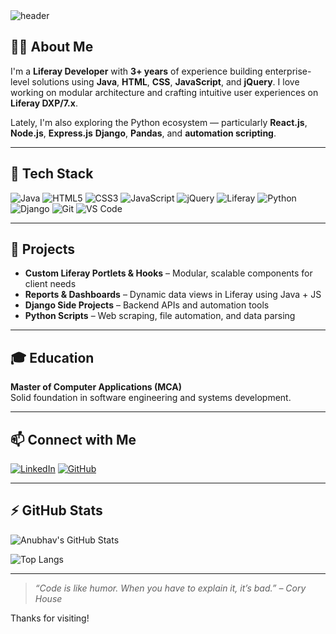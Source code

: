 <!-- Profile Banner -->
<img src="https://capsule-render.vercel.app/api?type=waving&color=0:0099ff,100:66ccff&height=200&section=header&text=Hi,%20I'm%20Anubhav%20Kalra!&fontSize=40&fontColor=ffffff&animation=fadeIn" alt="header"/>

## 👨‍💻 About Me

I'm a **Liferay Developer** with **3+ years** of experience building enterprise-level solutions using **Java**, **HTML**, **CSS**, **JavaScript**, and **jQuery**. I love working on modular architecture and crafting intuitive user experiences on **Liferay DXP/7.x**.

Lately, I'm also exploring the Python ecosystem — particularly **React.js**, **Node.js**, **Express.js** **Django**, **Pandas**, and **automation scripting**.

---

## 🧰 Tech Stack

![Java](https://img.shields.io/badge/-Java-007396?logo=java&logoColor=white&style=flat-square)
![HTML5](https://img.shields.io/badge/-HTML5-E34F26?logo=html5&logoColor=white&style=flat-square)
![CSS3](https://img.shields.io/badge/-CSS3-1572B6?logo=css3&logoColor=white&style=flat-square)
![JavaScript](https://img.shields.io/badge/-JavaScript-F7DF1E?logo=javascript&logoColor=black&style=flat-square)
![jQuery](https://img.shields.io/badge/-jQuery-0769AD?logo=jquery&logoColor=white&style=flat-square)
![Liferay](https://img.shields.io/badge/-Liferay-002A4D?logo=liferay&logoColor=white&style=flat-square)
![Python](https://img.shields.io/badge/-Python-3776AB?logo=python&logoColor=white&style=flat-square)
![Django](https://img.shields.io/badge/-Django-092E20?logo=django&logoColor=white&style=flat-square)
![Git](https://img.shields.io/badge/-Git-F05032?logo=git&logoColor=white&style=flat-square)
![VS Code](https://img.shields.io/badge/-VS%20Code-007ACC?logo=visual-studio-code&logoColor=white&style=flat-square)

---

## 📌 Projects

- **Custom Liferay Portlets & Hooks** – Modular, scalable components for client needs
- **Reports & Dashboards** – Dynamic data views in Liferay using Java + JS
- **Django Side Projects** – Backend APIs and automation tools
- **Python Scripts** – Web scraping, file automation, and data parsing

---

## 🎓 Education

**Master of Computer Applications (MCA)**  
Solid foundation in software engineering and systems development.

---

## 📫 Connect with Me

[![LinkedIn](https://img.shields.io/badge/-LinkedIn-blue?style=flat-square&logo=linkedin&logoColor=white)](https://www.linkedin.com/in/anubhavkalra1005)
[![GitHub](https://img.shields.io/badge/-GitHub-181717?style=flat-square&logo=github&logoColor=white)](https://github.com/anubhavkalra1005)

---

## ⚡ GitHub Stats

![Anubhav's GitHub Stats](https://github-readme-stats.vercel.app/api?username=anubhavkalra1005&show_icons=true&theme=tokyonight&hide_border=true)

![Top Langs](https://github-readme-stats.vercel.app/api/top-langs/?username=anubhavkalra1005&layout=compact&theme=tokyonight&hide_border=true)

---

> *“Code is like humor. When you have to explain it, it’s bad.” – Cory House*

Thanks for visiting!
